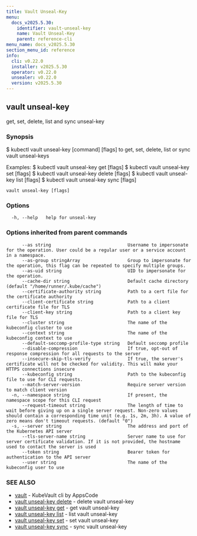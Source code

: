 ```yaml
---
title: Vault Unseal-Key
menu:
  docs_v2025.5.30:
    identifier: vault-unseal-key
    name: Vault Unseal-Key
    parent: reference-cli
menu_name: docs_v2025.5.30
section_menu_id: reference
info:
  cli: v0.22.0
  installer: v2025.5.30
  operator: v0.22.0
  unsealer: v0.22.0
  version: v2025.5.30
---
```


## vault unseal-key

get, set, delete, list and sync unseal-key

### Synopsis


$ kubectl vault unseal-key [command] [flags] to get, set, delete, list or sync vault unseal-keys

Examples:
 $ kubectl vault unseal-key get [flags]
 $ kubectl vault unseal-key set [flags]
 $ kubectl vault unseal-key delete [flags]
 $ kubectl vault unseal-key list [flags]
 $ kubectl vault unseal-key sync [flags]


```
vault unseal-key [flags]
```

### Options

```
  -h, --help   help for unseal-key
```

### Options inherited from parent commands

```
      --as string                             Username to impersonate for the operation. User could be a regular user or a service account in a namespace.
      --as-group stringArray                  Group to impersonate for the operation, this flag can be repeated to specify multiple groups.
      --as-uid string                         UID to impersonate for the operation.
      --cache-dir string                      Default cache directory (default "/home/runner/.kube/cache")
      --certificate-authority string          Path to a cert file for the certificate authority
      --client-certificate string             Path to a client certificate file for TLS
      --client-key string                     Path to a client key file for TLS
      --cluster string                        The name of the kubeconfig cluster to use
      --context string                        The name of the kubeconfig context to use
      --default-seccomp-profile-type string   Default seccomp profile
      --disable-compression                   If true, opt-out of response compression for all requests to the server
      --insecure-skip-tls-verify              If true, the server's certificate will not be checked for validity. This will make your HTTPS connections insecure
      --kubeconfig string                     Path to the kubeconfig file to use for CLI requests.
      --match-server-version                  Require server version to match client version
  -n, --namespace string                      If present, the namespace scope for this CLI request
      --request-timeout string                The length of time to wait before giving up on a single server request. Non-zero values should contain a corresponding time unit (e.g. 1s, 2m, 3h). A value of zero means don't timeout requests. (default "0")
  -s, --server string                         The address and port of the Kubernetes API server
      --tls-server-name string                Server name to use for server certificate validation. If it is not provided, the hostname used to contact the server is used
      --token string                          Bearer token for authentication to the API server
      --user string                           The name of the kubeconfig user to use
```

### SEE ALSO

* [vault](/docs/v2025.5.30/reference/cli/vault)	 - KubeVault cli by AppsCode
* [vault unseal-key delete](/docs/v2025.5.30/reference/cli/vault_unseal-key_delete)	 - delete vault unseal-key
* [vault unseal-key get](/docs/v2025.5.30/reference/cli/vault_unseal-key_get)	 - get vault unseal-key
* [vault unseal-key list](/docs/v2025.5.30/reference/cli/vault_unseal-key_list)	 - list vault unseal-key
* [vault unseal-key set](/docs/v2025.5.30/reference/cli/vault_unseal-key_set)	 - set vault unseal-key
* [vault unseal-key sync](/docs/v2025.5.30/reference/cli/vault_unseal-key_sync)	 - sync vault unseal-key

